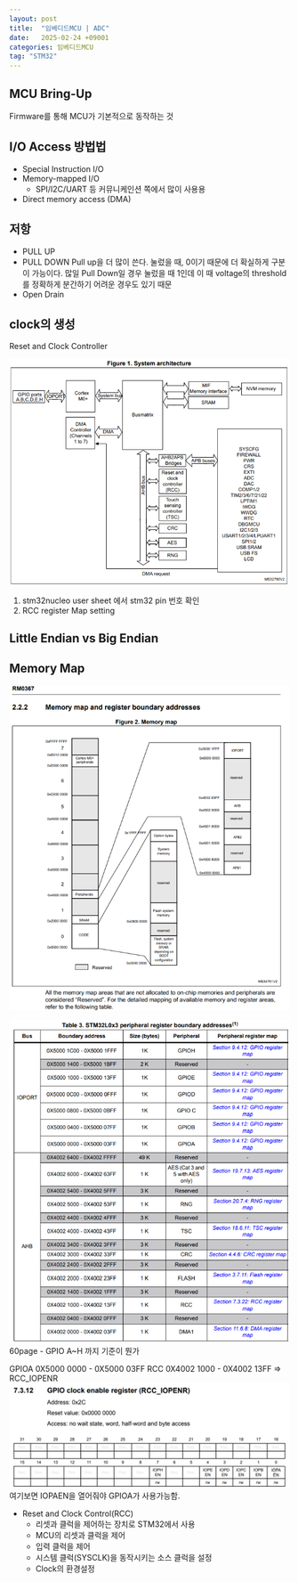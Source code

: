 ```yaml
---
layout: post
title:  "임베디드MCU | ADC"
date:   2025-02-24 +09001
categories: 임베디드MCU
tag: "STM32"
---
```


## MCU Bring-Up
Firmware를 통해 MCU가 기본적으로 동작하는 것


## I/O Access 방법법
- Special Instruction I/O
- Memory-mapped I/O
  -  SPI/I2C/UART 등 커뮤니케인션 쪽에서 많이 사용용
- Direct memory access (DMA)


## 저항
- PULL UP
- PULL DOWN
Pull up을 더 많이 쓴다. 눌렀을 때, 0이기 때문에 더 확실하게 구분이 가능이다. 많일 Pull Down일 경우 눌렀을 때 1인데 이 때 voltage의 threshold를 정확하게 분간하기 어려운 경우도 있기 때문
- Open Drain

## clock의 생성
Reset and Clock Controller

![alt text](./image/system_architecture.png)


1. stm32nucleo user sheet 에서 stm32 pin 번호 확인
2. RCC register Map setting 


## Little Endian vs Big Endian

## Memory Map
![alt text](.\image\Memory_Map.png)

![alt text](image.png)
60page - 
GPIO A~H 까지 기준이 뭔가

GPIOA 0X5000 0000 - 0X5000 03FF
RCC 0X4002 1000 - 0X4002 13FF
=> RCC_IOPENR
![alt text](image-1.png)
여기보면 IOPAEN을 열어줘야 GPIOA가 사용가능함.
- Reset and Clock Control(RCC)
  -  리셋과 클럭을 제어하는 장치로 STM32에서 사용
  - MCU의 리셋과 클럭을 제어
  - 입력 클럭을 제어
  - 시스템 클럭(SYSCLK)을 동작시키는 소스 클럭을 설정
  - Clock의 환경설정